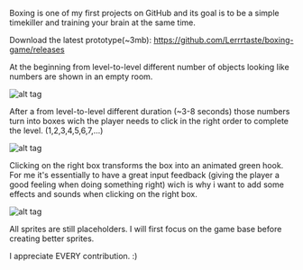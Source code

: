Boxing is one of my first projects on GitHub and its goal is to be a simple timekiller and training your brain at the same time.

Download the latest prototype(~3mb): https://github.com/Lerrrtaste/boxing-game/releases

At the beginning from level-to-level different number of objects looking like numbers are shown in an empty room.

![alt tag](http://i.imgur.com/diQC3iy.png)

After a from level-to-level different duration (~3-8 seconds) those numbers turn into boxes wich the player needs to click in the right
order to complete the level. (1,2,3,4,5,6,7,...)

![alt tag](http://i.imgur.com/vI0xu5m.png)

Clicking on the right box transforms the box into an animated green hook. For me it's essentially to have a great input feedback (giving
the player a good feeling when doing something right) wich is why i want to add some effects and sounds when clicking on the right box.

![alt tag](http://i.imgur.com/0BMw5ek.png)

All sprites are still placeholders. I will first focus on the game base before creating better sprites.

I appreciate EVERY contribution. :)
